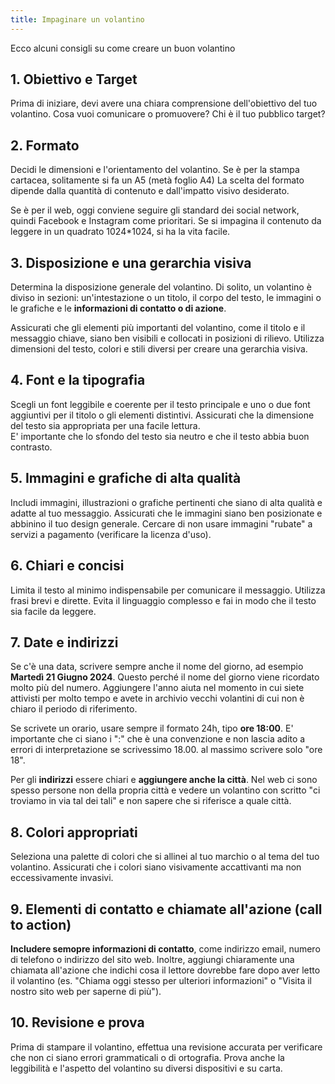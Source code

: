 ```yaml
---
title: Impaginare un volantino
---
```


Ecco alcuni consigli su come creare un buon volantino

## 1. Obiettivo e Target
Prima di iniziare, devi avere una chiara comprensione dell'obiettivo del tuo volantino. Cosa vuoi comunicare o promuovere? Chi è il tuo pubblico target?

## 2. Formato
Decidi le dimensioni e l'orientamento del volantino.
Se è per la stampa cartacea, solitamente si fa un A5 (metà foglio A4) La scelta del formato dipende dalla quantità di contenuto e dall'impatto visivo desiderato.

Se è per il web, oggi conviene seguire gli standard dei social network, quindi Facebook e Instagram come prioritari. Se si impagina il contenuto da leggere in un quadrato 1024*1024, si ha la vita facile.

## 3. Disposizione e una gerarchia visiva
Determina la disposizione generale del volantino. Di solito, un volantino è diviso in sezioni: un'intestazione o un titolo, il corpo del testo, le immagini o le grafiche e le **informazioni di contatto o di azione**.

Assicurati che gli elementi più importanti del volantino, come il titolo e il messaggio chiave, siano ben visibili e collocati in posizioni di rilievo. Utilizza dimensioni del testo, colori e stili diversi per creare una gerarchia visiva.

## 4. Font e la tipografia
Scegli un font leggibile e coerente per il testo principale e uno o due font aggiuntivi per il titolo o gli elementi distintivi. Assicurati che la dimensione del testo sia appropriata per una facile lettura.  
E' importante che lo sfondo del testo sia neutro e che il testo abbia buon contrasto.

## 5. Immagini e grafiche di alta qualità
Includi immagini, illustrazioni o grafiche pertinenti che siano di alta qualità e adatte al tuo messaggio. Assicurati che le immagini siano ben posizionate e abbinino il tuo design generale. Cercare di non usare immagini "rubate" a servizi a pagamento (verificare la licenza d'uso).

## 6. Chiari e concisi
Limita il testo al minimo indispensabile per comunicare il messaggio. Utilizza frasi brevi e dirette. Evita il linguaggio complesso e fai in modo che il testo sia facile da leggere.

## 7. Date e indirizzi
Se c'è una data, scrivere sempre anche il nome del giorno, ad esempio **Martedì 21 Giugno 2024**. Questo perché il nome del giorno viene ricordato molto più del numero. Aggiungere l'anno aiuta nel momento in cui siete attivisti per molto tempo e avete in archivio vecchi volantini di cui non è chiaro il periodo di riferimento.

Se scrivete un orario, usare sempre il formato 24h, tipo **ore 18:00**.
E' importante che ci siano i ":" che è una convenzione e non lascia adito a errori di interpretazione se scrivessimo 18.00. al massimo scrivere solo "ore 18".

Per gli **indirizzi** essere chiari e **aggiungere anche la città**. Nel web ci sono spesso persone non della propria città e vedere un volantino con scritto "ci troviamo in via tal dei tali" e non sapere che si riferisce a quale città.

## 8. Colori appropriati
Seleziona una palette di colori che si allinei al tuo marchio o al tema del tuo volantino. Assicurati che i colori siano visivamente accattivanti ma non eccessivamente invasivi.

## 9. Elementi di contatto e chiamate all'azione (call to action)
**Includere semopre informazioni di contatto**, come indirizzo email, numero di telefono o indirizzo del sito web. Inoltre, aggiungi chiaramente una chiamata all'azione che indichi cosa il lettore dovrebbe fare dopo aver letto il volantino (es. "Chiama oggi stesso per ulteriori informazioni" o "Visita il nostro sito web per saperne di più").

## 10. Revisione e prova
Prima di stampare il volantino, effettua una revisione accurata per verificare che non ci siano errori grammaticali o di ortografia. Prova anche la leggibilità e l'aspetto del volantino su diversi dispositivi e su carta.
